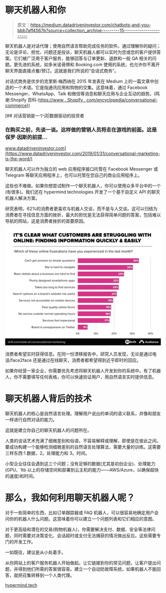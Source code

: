 # 聊天机器人和你

> 原文：<https://medium.datadriveninvestor.com/chatbots-and-you-bbb7aff4567b?source=collection_archive---------15----------------------->

聊天机器人是对话代理；使用自然语言帮助完成任务的软件。通过理解你的疑问；无论是评论、担忧、问题还是投诉，聊天机器人都可以实时为您或您的客户提供答案。它们被广泛用于客户服务，能够回答与订单更新、退款和一般 QA 相关的问题。更先进的系统，如多米诺骨牌和 Booking.com 使用的系统，也允许你不离开聊天界面直接点餐/预订。这就是我们所说的“会话式商务”。

对话式商务是优步的克里斯·梅西纳在 2015 年发表在 Medium 上的一篇文章中创造的一个术语。它是指通讯应用和购物的交集。这意味着，通过 Facebook Messenger、WhatsApp、Talk 和微信等消息和聊天应用与企业互动的趋势。(鸣谢:Shopify 百科-[https://www . Shopify . com/encyclopedia/conversational-commerce)](https://www.shopify.com/encyclopedia/conversational-commerce))

[](https://www.datadriveninvestor.com/2019/01/31/conversational-marketing-is-the-word/) [## 对话营销是一个词|数据驱动的投资者

### 在购买之前，先谈一谈。这样做的营销人员将走在游戏的前面。这是保罗·因斯的前提…

www.datadriveninvestor.com](https://www.datadriveninvestor.com/2019/01/31/conversational-marketing-is-the-word/) 

聊天机器人可以作为独立的 web 应用程序接口托管在 Facebook Messenger 或 Telegram 等聊天应用程序上，也可以托管在您自己的商业应用程序上。

这些也不难做。如果你想尝试制作一个聊天机器人，你可以使用众多平台中的一个(有很多)。我们还在 hypermind technologies 开发了一个基于自定义 API 的聊天机器人解决方案。

研究表明，62%的消费者更喜欢与机器人交谈，而不是与人交谈。这可以归结为消费者在寻找信息方面的挫折，最大的担忧是无法获得简单问题的答案，包括难以导航的网站，这是消费者挫折的首要原因。

![](img/321da2b66ff00b0dca4fefaefae7ae81.png)

消费者希望实时获得信息。在同一份漂移报告中，研究人员发现，无论是通过电话/face2face 还是通过在线聊天，消费者都希望得到近乎即时的回应。

如果你经营一家企业，你需要优先考虑将聊天机器人开发到你的系统中。有了机器人，你不需要填写任何表格，你可以快速验证用户，用自然语言实时提供信息。

# 聊天机器人背后的技术

聊天机器人的核心是自然语言处理。理解用户说出的单词的语义联系，并像和朋友一样进行自然对话的能力。

这就是建立你自己的聊天机器人的问题所在。

人类的谈话艺术充满了细微差别和俗语，不容易解释或理解，即使是在彼此之间。要成功构建一个能够检测细微差别的自然语言处理算法，需要大量的训练。这需要三样东西:1.数据，2。处理能力和 3。时间。

小型企业往往会遇到这三个问题；没有足够的数据(尤其是初创企业)、处理能力(GPU、1tb 以上的存储空间和部署到云主机的能力——AWS/Azure，以确保超快的速度)和时间。

# 那么，我如何利用聊天机器人呢？

对于一些简单的东西，比如订单跟踪器或 FAQ 机器人，可以很容易地确定用户会问你的机器人什么问题。这意味着你可以建立一个问题列表和它们相应的意图。

对于更高级和潜在的交易(购物机器人)，你需要解决支付、数据、安全等法律问题，同时需要对决策变化、会话超时或支付无法捕获的情况做出反应。这些需要专门的开发工作。

一如既往，建议是从小处着手。

从你网站上的客户服务机器人开始做起。让它链接到你的常见问题，让客户提出问题，并得到他们所需的答案很容易。建立一个自动防故障系统，如果机器人不能回答，就把召集转移到一个人类代理。

[hypermind.tech](/hypermind.tech)